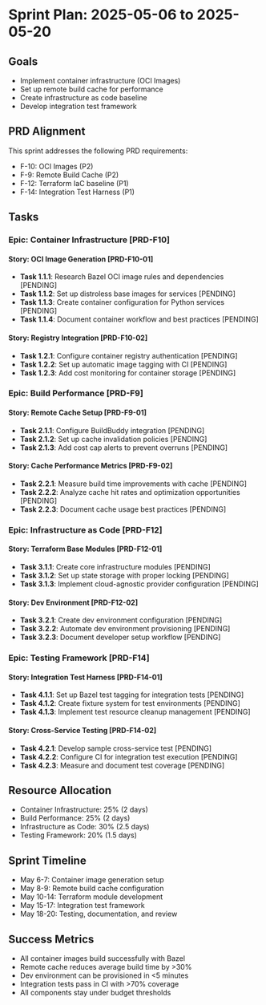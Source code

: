 # Sprint Plan: 2025-05-06 to 2025-05-20

## Goals
- Implement container infrastructure (OCI Images)
- Set up remote build cache for performance
- Create infrastructure as code baseline
- Develop integration test framework

## PRD Alignment
This sprint addresses the following PRD requirements:
- F-10: OCI Images (P2)
- F-9: Remote Build Cache (P2)
- F-12: Terraform IaC baseline (P1)
- F-14: Integration Test Harness (P1)

## Tasks

### Epic: Container Infrastructure [PRD-F10]

#### Story: OCI Image Generation [PRD-F10-01]
- **Task 1.1.1**: Research Bazel OCI image rules and dependencies [PENDING]
- **Task 1.1.2**: Set up distroless base images for services [PENDING]
- **Task 1.1.3**: Create container configuration for Python services [PENDING]
- **Task 1.1.4**: Document container workflow and best practices [PENDING]

#### Story: Registry Integration [PRD-F10-02]
- **Task 1.2.1**: Configure container registry authentication [PENDING]
- **Task 1.2.2**: Set up automatic image tagging with CI [PENDING]
- **Task 1.2.3**: Add cost monitoring for container storage [PENDING]

### Epic: Build Performance [PRD-F9]

#### Story: Remote Cache Setup [PRD-F9-01]
- **Task 2.1.1**: Configure BuildBuddy integration [PENDING]
- **Task 2.1.2**: Set up cache invalidation policies [PENDING]
- **Task 2.1.3**: Add cost cap alerts to prevent overruns [PENDING]

#### Story: Cache Performance Metrics [PRD-F9-02]
- **Task 2.2.1**: Measure build time improvements with cache [PENDING]
- **Task 2.2.2**: Analyze cache hit rates and optimization opportunities [PENDING]
- **Task 2.2.3**: Document cache usage best practices [PENDING]

### Epic: Infrastructure as Code [PRD-F12]

#### Story: Terraform Base Modules [PRD-F12-01]
- **Task 3.1.1**: Create core infrastructure modules [PENDING]
- **Task 3.1.2**: Set up state storage with proper locking [PENDING]
- **Task 3.1.3**: Implement cloud-agnostic provider configuration [PENDING]

#### Story: Dev Environment [PRD-F12-02]
- **Task 3.2.1**: Create dev environment configuration [PENDING]
- **Task 3.2.2**: Automate dev environment provisioning [PENDING]
- **Task 3.2.3**: Document developer setup workflow [PENDING]

### Epic: Testing Framework [PRD-F14]

#### Story: Integration Test Harness [PRD-F14-01]
- **Task 4.1.1**: Set up Bazel test tagging for integration tests [PENDING]
- **Task 4.1.2**: Create fixture system for test environments [PENDING]
- **Task 4.1.3**: Implement test resource cleanup management [PENDING]

#### Story: Cross-Service Testing [PRD-F14-02]
- **Task 4.2.1**: Develop sample cross-service test [PENDING]
- **Task 4.2.2**: Configure CI for integration test execution [PENDING]
- **Task 4.2.3**: Measure and document test coverage [PENDING]

## Resource Allocation
- Container Infrastructure: 25% (2 days)
- Build Performance: 25% (2 days)
- Infrastructure as Code: 30% (2.5 days)
- Testing Framework: 20% (1.5 days)

## Sprint Timeline
- May 6-7: Container image generation setup
- May 8-9: Remote build cache configuration
- May 10-14: Terraform module development
- May 15-17: Integration test framework
- May 18-20: Testing, documentation, and review

## Success Metrics
- All container images build successfully with Bazel
- Remote cache reduces average build time by >30%
- Dev environment can be provisioned in <5 minutes
- Integration tests pass in CI with >70% coverage
- All components stay under budget thresholds